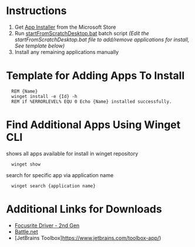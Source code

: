 # Instructions
1. Get [App Installer](https://apps.microsoft.com/store/detail/app-installer/9NBLGGH4NNS1) from the Microsoft Store
2. Run [startFromScratchDesktop.bat](./startFromScratchDesktop.bat) batch script _(Edit the startFromScratchDesktop.bat file to add/remove applications for install, See template below)_
3. Install any remaining applications manually

# Template for Adding Apps To Install

      REM {Name}          
      winget install -e {Id} -h
      REM if %ERRORLEVEL% EQU 0 Echo {Name} installed successfully.
# Find Additional Apps Using Winget CLI
 shows all apps available for install in winget repository

      winget show
 search for specific app via application name
  
      winget search {application name}

# Additional Links for Downloads
- [Focusrite Driver - 2nd Gen](https://downloads.focusrite.com/focusrite/scarlett-2nd-gen/scarlett-2i2-2nd-gen)
- [Battle.net](https://www.blizzard.com/en-us/download/confirmation?product=bnetdesk)
- [JetBrains Toolbox]https://www.jetbrains.com/toolbox-app/)
